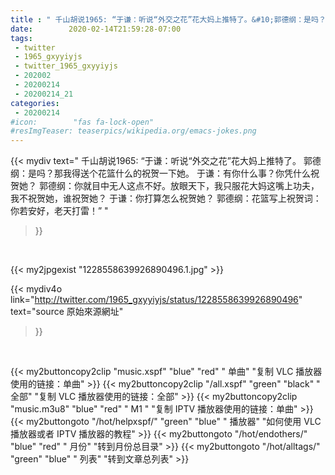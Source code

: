 ```yaml
---
title : " 千山胡说1965: “于谦：听说“外交之花”花大妈上推特了。&#10;郭德纲：是吗？那我得送个花篮什么的祝贺一下她。&#10;于谦：有你什么事？你凭什么祝贺她？&#10;郭德纲：你就目中无人这点不好。放眼天下，我只服花大妈这嘴上功夫，我不祝贺她，谁祝贺她？&#10;于谦：你打算怎么祝贺她？&#10;郭德纲：花篮写上祝贺词：你若安好，老天打雷！”  "
date:        2020-02-14T21:59:28-07:00
tags:
 - twitter
 - 1965_gxyyiyjs
 - twitter_1965_gxyyiyjs
 - 202002
 - 20200214
 - 20200214_21
categories:
 - 20200214
#icon:        "fas fa-lock-open"
#resImgTeaser: teaserpics/wikipedia.org/emacs-jokes.png
---
```


{{< mydiv text=" 千山胡说1965: “于谦：听说“外交之花”花大妈上推特了。&#10;郭德纲：是吗？那我得送个花篮什么的祝贺一下她。&#10;于谦：有你什么事？你凭什么祝贺她？&#10;郭德纲：你就目中无人这点不好。放眼天下，我只服花大妈这嘴上功夫，我不祝贺她，谁祝贺她？&#10;于谦：你打算怎么祝贺她？&#10;郭德纲：花篮写上祝贺词：你若安好，老天打雷！”  "
>}}
<br>


 {{< my2jpgexist "1228558639926890496.1.jpg" >}}<br> 



{{< mydiv4o link="http://twitter.com/1965_gxyyiyjs/status/1228558639926890496"
text="source 原始來源網址"
>}}


<br>



{{< my2buttoncopy2clip "music.xspf"        "blue"   "red"    " 单曲"  "复制 VLC 播放器使用的链接：单曲" >}} {{< my2buttoncopy2clip "/all.xspf"         "green"  "black"  " 全部"  "复制 VLC 播放器使用的链接：全部" >}} {{< my2buttoncopy2clip "music.m3u8"        "blue"   "red"    " M1 "    "复制 IPTV 播放器使用的链接：单曲" >}} {{< my2buttongoto      "/hot/helpxspf/"    "green"  "blue"   " 播放器" "如何使用 VLC 播放器或者 IPTV 播放器的教程" >}} {{< my2buttongoto      "/hot/endothers/"   "blue"   "red"    " 月份"   "转到月份总目录" >}} {{< my2buttongoto      "/hot/alltags/"     "green"  "blue"   " 列表"   "转到文章总列表" >}} 
